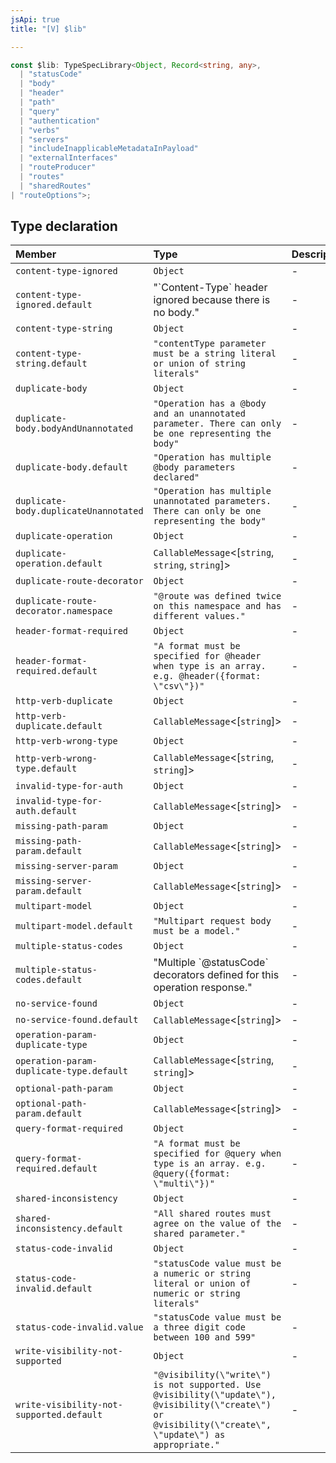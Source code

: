 ```yaml
---
jsApi: true
title: "[V] $lib"

---
```

```ts
const $lib: TypeSpecLibrary<Object, Record<string, any>, 
  | "statusCode"
  | "body"
  | "header"
  | "path"
  | "query"
  | "authentication"
  | "verbs"
  | "servers"
  | "includeInapplicableMetadataInPayload"
  | "externalInterfaces"
  | "routeProducer"
  | "routes"
  | "sharedRoutes"
| "routeOptions">;
```

## Type declaration

| Member | Type | Description |
| :------ | :------ | :------ |
| `content-type-ignored` | `Object` | - |
| `content-type-ignored.default` | "\`Content-Type\` header ignored because there is no body." | - |
| `content-type-string` | `Object` | - |
| `content-type-string.default` | `"contentType parameter must be a string literal or union of string literals"` | - |
| `duplicate-body` | `Object` | - |
| `duplicate-body.bodyAndUnannotated` | `"Operation has a @body and an unannotated parameter. There can only be one representing the body"` | - |
| `duplicate-body.default` | `"Operation has multiple @body parameters declared"` | - |
| `duplicate-body.duplicateUnannotated` | `"Operation has multiple unannotated parameters. There can only be one representing the body"` | - |
| `duplicate-operation` | `Object` | - |
| `duplicate-operation.default` | `CallableMessage`<[`string`, `string`, `string`]\> | - |
| `duplicate-route-decorator` | `Object` | - |
| `duplicate-route-decorator.namespace` | `"@route was defined twice on this namespace and has different values."` | - |
| `header-format-required` | `Object` | - |
| `header-format-required.default` | `"A format must be specified for @header when type is an array. e.g. @header({format: \"csv\"})"` | - |
| `http-verb-duplicate` | `Object` | - |
| `http-verb-duplicate.default` | `CallableMessage`<[`string`]\> | - |
| `http-verb-wrong-type` | `Object` | - |
| `http-verb-wrong-type.default` | `CallableMessage`<[`string`, `string`]\> | - |
| `invalid-type-for-auth` | `Object` | - |
| `invalid-type-for-auth.default` | `CallableMessage`<[`string`]\> | - |
| `missing-path-param` | `Object` | - |
| `missing-path-param.default` | `CallableMessage`<[`string`]\> | - |
| `missing-server-param` | `Object` | - |
| `missing-server-param.default` | `CallableMessage`<[`string`]\> | - |
| `multipart-model` | `Object` | - |
| `multipart-model.default` | `"Multipart request body must be a model."` | - |
| `multiple-status-codes` | `Object` | - |
| `multiple-status-codes.default` | "Multiple \`@statusCode\` decorators defined for this operation response." | - |
| `no-service-found` | `Object` | - |
| `no-service-found.default` | `CallableMessage`<[`string`]\> | - |
| `operation-param-duplicate-type` | `Object` | - |
| `operation-param-duplicate-type.default` | `CallableMessage`<[`string`, `string`]\> | - |
| `optional-path-param` | `Object` | - |
| `optional-path-param.default` | `CallableMessage`<[`string`]\> | - |
| `query-format-required` | `Object` | - |
| `query-format-required.default` | `"A format must be specified for @query when type is an array. e.g. @query({format: \"multi\"})"` | - |
| `shared-inconsistency` | `Object` | - |
| `shared-inconsistency.default` | `"All shared routes must agree on the value of the shared parameter."` | - |
| `status-code-invalid` | `Object` | - |
| `status-code-invalid.default` | `"statusCode value must be a numeric or string literal or union of numeric or string literals"` | - |
| `status-code-invalid.value` | `"statusCode value must be a three digit code between 100 and 599"` | - |
| `write-visibility-not-supported` | `Object` | - |
| `write-visibility-not-supported.default` | `"@visibility(\"write\") is not supported. Use @visibility(\"update\"), @visibility(\"create\") or @visibility(\"create\", \"update\") as appropriate."` | - |
